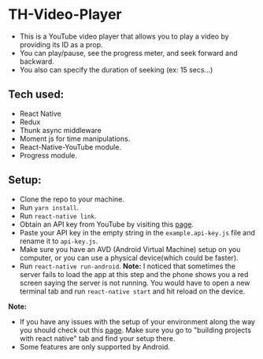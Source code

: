 # TH-Video-Player

* This is a YouTube video player that allows you to play a video by providing its ID as a prop.
* You can play/pause, see the progress meter, and seek forward and backward.
* You also can specify the duration of seeking (ex: 15 secs...)

## Tech used:
* React Native
* Redux
* Thunk async middleware
* Moment js for time manipulations.
* React-Native-YouTube module.
* Progress module.

## Setup:
* Clone the repo to your machine.
* Run `yarn install`.
* Run `react-native link`.
* Obtain an API key from YouTube by visiting this [page](https://developers.google.com/youtube/registering_an_application).
* Paste your API key in the empty string in the `example.api-key.js` file and rename it to `api-key.js`.
* Make sure you have an AVD (Android Virtual Machine) setup on you computer, or you can use a physical device(which could be faster).
* Run `react-native run-android`. **Note:** I noticed that sometimes the server fails to load the app at this step and the phone shows you a red screen saying the server is not running. You would have to open a new terminal tab and run `react-native start` and hit reload on the device.  

**Note:** 
* If you have any issues with the setup of your environment along the way you should check out this [page](https://facebook.github.io/react-native/docs/getting-started.html). Make sure you go to "building projects with react native" tab and find your setup there. 
* Some features are only supported by Android. 